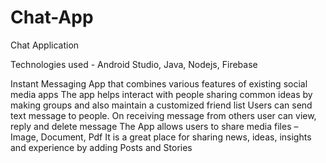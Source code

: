 # Chat-App
Chat Application

Technologies used - Android Studio, Java, Nodejs, Firebase

Instant Messaging App that combines various features of existing social media apps 
The app helps interact with people sharing common ideas by making groups and also maintain a customized friend list
Users can send text message to people. 
On receiving message from others user can view, reply and delete message 
The App allows users to share media files – Image, Document, Pdf
It is a great place for sharing news, ideas, insights and experience by adding Posts and Stories
